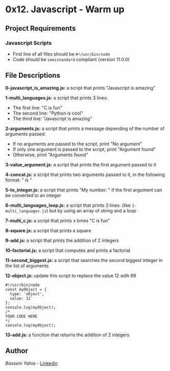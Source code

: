 # 0x12. Javascript - Warm up
## Project Requirements
### Javascript Scripts
- First line of all files should be `#!/usr/bin/node`
- Code should be `semistandard` compliant (version 11.0.0)

## File Descriptions
**0-javascript_is_amazing.js:** a script that prints "Javascript is amazing"

**1-multi_languages.js:** a script that prints 3 lines:
- The first line: "C is fun"
- The second line: "Python is cool"
- The third line: "Javascript is amazing"

**2-arguments.js:** a script that prints a message depending of the number of arguments passed:
- If no arguments are passed to the script, print "No argument"
- If only one argument is passed to the script, print "Argument found"
- Otherwise, print "Arguments found"

**3-value_argument.js:** a script that prints the first argument passed to it

**4-concat.js:** a script that prints two arguments passed to it, in the following format: " is "

**5-to_integer.js:** a script that prints "My number: " if the first argument can be converted to an integer

**6-multi_languages_loop.js:** a script that prints 3 lines: (like `1-multi_languages.js`) but by using an array of string and a loop

**7-multi_c.js:** a script that prints x times "C is fun"

**8-square.js:** a script that prints a square

**9-add.js:** a script that prints the addition of 2 integers

**10-factorial.js:** a script that computes and prints a factorial

**11-second_biggest.js:** a script that searches the second biggest integer in the list of arguments

**12-object.js:** update this script to replace the value 12 with 89

    #!/usr/bin/node
    const myObject = {
      type: 'object',
      value: 12
    };
    console.log(myObject);
    /*
    YOUR CODE HERE
    */
    console.log(myObject);

**13-add.js:** a function that returns the addition of 2 integers

## Author
*Bassem Yahia* - [Linkedin](https://tn.linkedin.com/in/bassem-ben-yahia)
